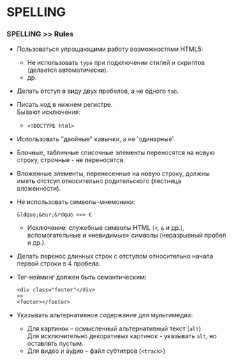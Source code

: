 # SPELLING

### SPELLING >> Rules
- Пользоваться упрощающими работу возможностями HTML5:
  - Не использовать `type` при подключении стилей и скриптов (делается автоматически).
  - др.
- Делать отступ в виду двух пробелов, а не одного `tab`.
- Писать код в нижнем регистре.  
Бывают исключения:
  - `<!DOCTYPE html>`
- Использовать "двойные" кавычки, а не 'одинарные'.
- Блочные, табличные списочные элементы переносятся на новую строку, строчные - не переносятся.
- Вложенные элементы, перенесенные на новую строку, должны иметь отстсуп относительно родительского (лестница вложенности).
- Не использовать символы-мнемоники:

  ```
  &ldquo;&eur;&rdquo >>> €
  ```
  - Исключение: служебные символы HTML
(`<`, `&` и др.), вспомогательные и «невидимые» символы (неразрывный пробел и др.).
- Делать перенос длинных строк с отступом относительно начала первой строки в 4 пробела.
- Тег-нейминг должен быть семантическим:
  ```
  <div class="footer"</div> 
  >> 
  <footer></footer>
  ```
- Указывать альтернативное содержание для мультимедиа:
  - Для картинок – осмысленный альтернативный текст (`alt`)  
  Для исключительно декоративых картинок - указывать `alt`, но оставлять пустым. 
  - Для видео и аудио – файл субтитров (`<track>`)